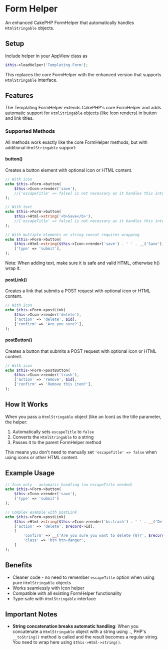 # Form Helper

An enhanced CakePHP FormHelper that automatically handles `HtmlStringable` objects.

## Setup
Include helper in your AppView class as
```php
$this->loadHelper('Templating.Form');
```

This replaces the core FormHelper with the enhanced version that supports `HtmlStringable` interface.

## Features

The Templating FormHelper extends CakePHP's core FormHelper and adds automatic support for `HtmlStringable` objects (like Icon renders) in button and link titles.

### Supported Methods

All methods work exactly like the core FormHelper methods, but with additional `HtmlStringable` support:

#### button()
Creates a button element with optional icon or HTML content.

```php
// With icon
echo $this->Form->button(
    $this->Icon->render('save'),
    //['escapeTitle' => false] is not necessary as it handles this internally
);

// With text
echo $this->Form->button(
    $this->Html->string('<b>Save</b>'),
    //['escapeTitle' => false] is not necessary as it handles this internally
);

// With multiple elements or string concat requires wrapping
echo $this->Form->button(
    $this->Html->string($this->Icon->render('save') . ' ' . __('Save')),
    ['type' => 'submit'],
);
```

Note: When adding text, make sure it is safe and valid HTML, otherwise h() wrap it.

#### postLink()
Creates a link that submits a POST request with optional icon or HTML content.

```php
// With icon
echo $this->Form->postLink(
    $this->Icon->render('delete'),
    ['action' => 'delete', $id],
    ['confirm' => 'Are you sure?'],
);
```

#### postButton()
Creates a button that submits a POST request with optional icon or HTML content.

```php
// With icon
echo $this->Form->postButton(
    $this->Icon->render('trash'),
    ['action' => 'remove', $id],
    ['confirm' => 'Remove this item?'],
);
```

## How It Works

When you pass a `HtmlStringable` object (like an Icon) as the title parameter, the helper:
1. Automatically sets `escapeTitle` to `false`
2. Converts the `HtmlStringable` to a string
3. Passes it to the parent FormHelper method

This means you don't need to manually set `'escapeTitle' => false` when using icons or other HTML content.

## Example Usage

```php
// Icon only - automatic handling (no escapeTitle needed)
echo $this->Form->button(
    $this->Icon->render('save'),
    ['type' => 'submit']
);

// Complex example with postLink
echo $this->Form->postLink(
    $this->Html->string($this->Icon->render('bs:trash') . ' ' . __('Delete')),
    ['action' => 'delete', $record->id],
    [
        'confirm' => __('Are you sure you want to delete {0}?', $record->name),
        'class' => 'btn btn-danger',
    ]
);
```

## Benefits

- Cleaner code - no need to remember `escapeTitle` option when using pure `HtmlStringable` objects
- Works seamlessly with Icon helper
- Compatible with all existing FormHelper functionality
- Type-safe with `HtmlStringable` interface

## Important Notes

- **String concatenation breaks automatic handling**: When you concatenate a `HtmlStringable` object with a string using `.`, PHP's `__toString()` method is called and the result becomes a regular string. You need to wrap here using `$this->Html->string()`.
